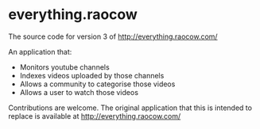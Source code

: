 everything.raocow
=================

The source code for version 3 of http://everything.raocow.com/

An application that:
 - Monitors youtube channels
 - Indexes videos uploaded by those channels
 - Allows a community to categorise those videos
 - Allows a user to watch those videos

Contributions are welcome. The original application that this is intended to replace is available at http://everything.raocow.com/
